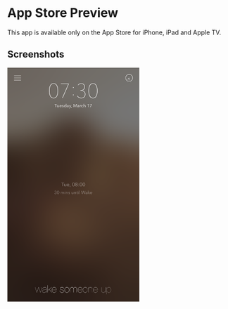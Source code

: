 # App Store Preview
This app is available only on the App Store for iPhone, iPad and Apple TV.


## Screenshots

 <img src="001.png" width = "300" alt="001" align=left />
